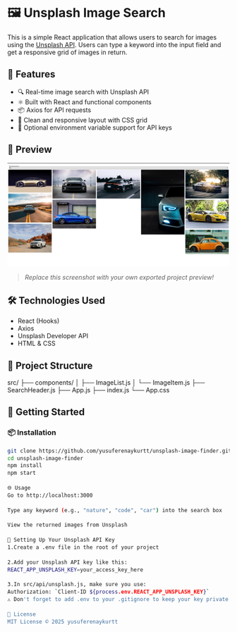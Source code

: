 # 🖼️ Unsplash Image Search

This is a simple React application that allows users to search for images using the [Unsplash API](https://unsplash.com/developers). Users can type a keyword into the input field and get a responsive grid of images in return.

## 🚀 Features
- 🔍 Real-time image search with Unsplash API
- ⚛️ Built with React and functional components
- 📦 Axios for API requests
- 🎯 Clean and responsive layout with CSS grid
- 🔐 Optional environment variable support for API keys

## 📸 Preview

![alt text](image.png)

> _Replace this screenshot with your own exported project preview!_

## 🛠️ Technologies Used
- React (Hooks)
- Axios
- Unsplash Developer API
- HTML & CSS 

## 📂 Project Structure
src/
├── components/
│ ├── ImageList.js
│ └── ImageItem.js
├── SearchHeader.js
├── App.js
├── index.js
└── App.css

## 🧪 Getting Started

### 📦 Installation

```bash
git clone https://github.com/yusuferenaykurtt/unsplash-image-finder.git
cd unsplash-image-finder
npm install
npm start

🌐 Usage
Go to http://localhost:3000

Type any keyword (e.g., "nature", "code", "car") into the search box

View the returned images from Unsplash

🔐 Setting Up Your Unsplash API Key
1.Create a .env file in the root of your project

2.Add your Unsplash API key like this:
REACT_APP_UNSPLASH_KEY=your_access_key_here

3.In src/api/unsplash.js, make sure you use:
Authorization: `Client-ID ${process.env.REACT_APP_UNSPLASH_KEY}`
⚠️ Don't forget to add .env to your .gitignore to keep your key private!

📄 License
MIT License © 2025 yusuferenaykurtt